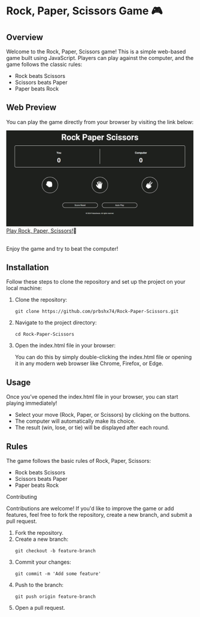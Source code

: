 # Rock, Paper, Scissors Game 🎮
## Overview
<p>
  Welcome to the Rock, Paper, Scissors game! This is a simple web-based game built using JavaScript. Players can play against the computer, and the game follows the classic rules:</p>
<ul>
  <li>Rock beats Scissors</li>
  <li>Scissors beats Paper</li>
  <li>Paper beats Rock</li>
</ul>

## Web Preview
<p>You can play the game directly from your browser by visiting the link below:</p>

<img src="./assets/preview.jpg" width="500px">
<a href="https://prbshx74.github.io/Rock-Paper-Scissors/">Play Rock, Paper, Scissors!</a>🎉
<br><br>
<p>Enjoy the game and try to beat the computer!</p>

## Installation
<p>Follow these steps to clone the repository and set up the project on your local machine:</p>

<ol>
  <li>Clone the repository:</li>
  
    git clone https://github.com/prbshx74/Rock-Paper-Scissors.git
  
  <li>Navigate to the project directory:</li>
  
    cd Rock-Paper-Scissors
  
  <li>Open the index.html file in your browser:</li>
  
  <p>You can do this by simply double-clicking the index.html file or opening it in any modern web browser like Chrome, Firefox, or Edge.</p>
</ol>

## Usage
<p>Once you’ve opened the index.html file in your browser, you can start playing immediately!</p>

<ul>
  <li>Select your move (Rock, Paper, or Scissors) by clicking on the buttons.</li>
  <li>The computer will automatically make its choice.</li>
  <li>The result (win, lose, or tie) will be displayed after each round.</li>
</ul>

## Rules
<p>The game follows the basic rules of Rock, Paper, Scissors:</p>

<ul>
  <li>Rock beats Scissors</li>
  <li>Scissors beats Paper</li>
  <li>Paper beats Rock</li>
</ul>

Contributing
<p>Contributions are welcome! If you'd like to improve the game or add features, feel free to fork the repository, create a new branch, and submit a pull request.</p>

<ol>
  <li>Fork the repository.</li>
  <li>Create a new branch:</li>
  
    git checkout -b feature-branch

  <li>Commit your changes:</li>

    git commit -m 'Add some feature'
    
  <li>Push to the branch:</li>
  
    git push origin feature-branch
    
  <li>Open a pull request.</li>
</ol>
